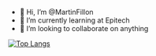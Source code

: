 - 👋 Hi, I’m @MartinFillon
- 🌱 I’m currently learning at Epitech
- 💞️ I’m looking to collaborate on anything

<!---
MartinFillon/MartinFillon is a ✨ special ✨ repository because its `README.md` (this file) appears on your GitHub profile.
You can click the Preview link to take a look at your changes.
--->

<!--
[![Anurag's GitHub stats](https://github-readme-stats.vercel.app/api?username=MartinFillon)](https://github.com/anuraghazra/github-readme-stats)
-->
[![Top Langs](https://github-readme-stats.vercel.app/api/top-langs/?username=MartinFillon)](https://github.com/anuraghazra/github-readme-stats)
